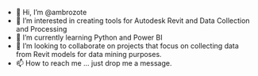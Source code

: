 - 👋 Hi, I’m @ambrozote
- 👀 I’m interested in creating tools for Autodesk Revit and Data Collection and Processing
- 🌱 I’m currently learning Python and Power BI
- 💞️ I’m looking to collaborate on projects that focus on collecting data from Revit models for data mining purposes.
- 📫 How to reach me ... just drop me a message.

<!---
ambrozote/ambrozote is a ✨ special ✨ repository because its `README.md` (this file) appears on your GitHub profile.
You can click the Preview link to take a look at your changes.
--->
